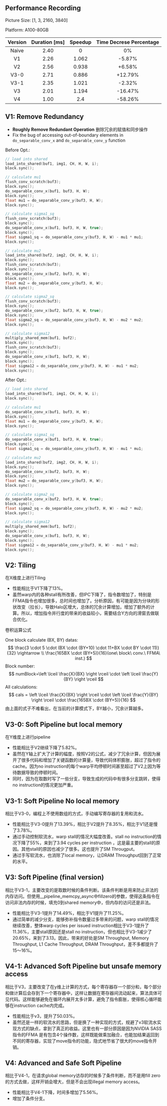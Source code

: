 ## Performance Recording

Picture Size: [1, 3, 2160, 3840]

Platform: A100-80GB

| Version | Duration [ms] | Speedup | Time Decrese Percentage |
| :-----: | :-----------: | :-----: | :---------------------: |
|  Naive  |     2.40      |    0    |           0%            |
|   V1    |     2.26      |  1.062  |         -5.87%          |
|   V2    |     2.56      |  0.938  |         +6.58%          |
|  V3-0   |     2.71      |  0.886  |         +12.79%         |
|  V3-1   |     2.35      |  1.021  |         -2.32%          |
|   V3    |     2.01      |  1.194  |         -16.47%         |
|   V4    |     1.00      |   2.4   |         -58.26%         |



## V1: Remove Redundancy

- **Roughly Remove Redundant Operation** 删除冗余的赋值和同步操作
- Fix the bug of accessing out-of-boundary elements in `do_separable_conv_x` and `do_separable_conv_y` function

Before Opt.:
```cpp
// load into shared
load_into_shared(buf1, img1, CH, H, W, i);
block.sync();

// calculate mu1
flush_conv_scratch(buf3);
block.sync();
do_separable_conv_x(buf1, buf3, H, W);
block.sync();
float mu1 = do_separable_conv_y(buf3, H, W);
block.sync();

// calculate sigma1_sq
flush_conv_scratch(buf3);
block.sync();
do_separable_conv_x(buf1, buf3, H, W, true);
block.sync();
float sigma1_sq = do_separable_conv_y(buf3, H, W) - mu1 * mu1;
block.sync();

// calculate mu2
load_into_shared(buf2, img2, CH, H, W, i);
block.sync();
flush_conv_scratch(buf3);
block.sync();
do_separable_conv_x(buf2, buf3, H, W);
block.sync();
float mu2 = do_separable_conv_y(buf3, H, W);
block.sync();

// calculate sigma2_sq
flush_conv_scratch(buf3);
block.sync();
do_separable_conv_x(buf2, buf3, H, W, true);
block.sync();
float sigma2_sq = do_separable_conv_y(buf3, H, W) - mu2 * mu2;
block.sync();

// calculate sigma12
multiply_shared_mem(buf1, buf2);
block.sync();
flush_conv_scratch(buf3);
block.sync();
do_separable_conv_x(buf1, buf3, H, W);
block.sync();
float sigma12 = do_separable_conv_y(buf3, H, W) - mu1 * mu2;
block.sync();
```

After Opt.:
```cpp
// load into shared
load_into_shared(buf1, img1, CH, H, W, i);
block.sync();

// calculate mu1
do_separable_conv_x(buf1, buf3, H, W);
block.sync();
float mu1 = do_separable_conv_y(buf3, H, W);
block.sync();

// calculate sigma1_sq
do_separable_conv_x(buf1, buf3, H, W, true);
block.sync();
float sigma1_sq = do_separable_conv_y(buf3, H, W) - mu1 * mu1;

// calculate mu2
load_into_shared(buf2, img2, CH, H, W, i);
block.sync();
do_separable_conv_x(buf2, buf3, H, W);
block.sync();
float mu2 = do_separable_conv_y(buf3, H, W);
block.sync();

// calculate sigma2_sq
do_separable_conv_x(buf2, buf3, H, W, true);
block.sync();
float sigma2_sq = do_separable_conv_y(buf3, H, W) - mu2 * mu2;
block.sync();

// calculate sigma12
multiply_shared_mem(buf1, buf2);
block.sync();
do_separable_conv_x(buf1, buf3, H, W);
block.sync();
float sigma12 = do_separable_conv_y(buf3, H, W) - mu1 * mu2;
block.sync();
```

## V2: Tiling

在X维度上进行Tiling

- 性能相比于V1下降了13%。
- 虽然warp内的各种stall有所改善，但IPC下降了，指令数增加了，特别是FFMA指令也增加很多，总时间也增加了。分析原因，有可能是因为分块的形状改变（拉长），导致Halo区增大，总体的冗余计算增加，增加了额外的计算。所以，增加指令并行度的带来的收益较小，需要结合Y方向的滑窗去做联合优化。

卷积运算公式

One block calculate (BX, BY) datas: 
$$
\frac{3 \cdot 5 \cdot (BX \cdot (BY+10) \cdot 11+BX \cdot BY \cdot 11)}{32} \rightarrow \\ 
\frac{165BX \cdot (BY+5)}{16}(one\ block\ conv.\ FFMA\ inst.)
$$
Block number:
$$
numBlock=\left \lceil \frac{X}{BX} \right \rceil \cdot \left \lceil \frac{Y}{BY} \right \rceil
$$
All calculations:
$$
cals = \left \lceil \frac{X}{BX} \right \rceil \cdot \left \lceil \frac{Y}{BY} \right \rceil \cdot \frac{165BX \cdot (BY+5)}{16}
$$
由上面的式子不难看出，在当前的计算模式下，BY越小，冗余计算越多。

## V3-0: Soft Pipeline but local memory

在Y维度上进行pipeline

- 性能相比于V2继续下降了5.82%。
- 虽然在Y轴上扩大了计算的幅度，按照V2的公式，减少了冗余计算，但因为展开了很多代码和增加了关键函数的计算量，导致代码体积膨胀，超过了指令的cache。因为no instruction的每个warp平均停顿时间甚至超过了V2上因为等待数据导致的停顿时间。
- 同时，因为在取数时写了一些分支，导致生成的代码中有很多分支跳转，使得no instruction的情况更加严重。

## V3-1: Soft Pipeline No local memory

相比于V3-0，编程上不使用数组的方式，手动编写寄存器的复用和流水。

- 性能相比于V3-0提升了13.39%，相比于V2提升了8.35%，相比于V1还是慢了3.78%。
- 通过手动控制软流水，warp stall的情况大幅度改善。stall no instruction的情况下降了55%，来到了3.94 cycles per instruction ，这是最主要的stall的原因。其他stall的原因也减少了很多。这也提升了SM Througput。
- 通过手写软流水，也消除了local memory，让DRAM Throughput回到了正常的水平。

## V3: Soft Pipeline (final version)

相比于V3-1，主要改变的是取数时候的条件判断。该条件判断是用来防止非法的内存访问。但使用__pipeline_memcpy_async中fillzero的参数，使得这条指令在访问非法内存的时候，填充0到shared memory中，但内存的访问还是非法。

- 性能相比于V3-1提升了14.49%，相比于V1提升了11.25%。
- 通过简单的减少分支，能够弥补指令数量过多带来的问题，warp stall的情况继续改善，整体warp cycles per issued instruction相比于V3-1提升了11.36%，主要stall原因还是stall no instruction，但也相比于V3-1减少了20.65%，来到了3.13。因此，带来的好处是SM Throughput, Memory Throughput, L1 Cache Throughput, DRAM Throughput，差不多都提升了15～16%。

## V4-1: Advanced Soft Pipeline but unsafe memory access

相比于V3，主要改变了在y维上计算的方式，每个寄存器存一个部分和，每个部分和做计算后会存到下一个寄存器中，这样让数据在寄存器间流动起来，算法具体可见代码。这样能够避免在循环内展开太多计算，避免了指令膨胀，使得核心循环能够在instruction cache内完成。

- 性能相比于v3，提升了50.03%。
- 虽然还是一样的软流水的思路，但是换了一种实现的方式，规避了v3软流水实现方式的缺点，拿到了真正的收益。这里也有一部分原因是因为NVIDIA SASS指令的FFMA 是有包含4个操作数，这样既能做乘加融合，也能加结果返回到不同的寄存器，实现了move指令的功能，隐式地节省了很大的move指令开销。

## V4: Advanced and Safe Soft Pipeline

相比于V4-1，在请求global memory访存的时候多了条件判断，而不是用fill zero的方式去做，这样开销会增大，但是不会出现illegal memory access。

- 性能相比于V4-1下降，时间多增加了5.56%。
- 增加了条件分支。
